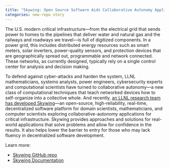 ```yaml
---
title: "Skywing: Open Source Software Aids Collaborative Autonomy Applications"
categories: new-repo story
---
```


The U.S. modern critical infrastructure—from the electrical grid that sends power to homes to the pipelines that deliver water and natural gas and the railways and roadways we travel—is full of digitized components. In a power grid, this includes distributed energy resources such as smart meters, solar inverters, power-quality sensors, and protection devices that are geographically spread out, programmable and network connected. These networks, as currently designed, typically rely on a single control center for analysis and decision making.

To defend against cyber-attacks and harden the system, LLNL mathematicians, systems analysts, power engineers, cybersecurity experts and computational scientists have turned to collaborative autonomy—a new class of computational techniques that teach networked devices how to self-organize into a collective whole. And recently, [an LLNL research team has developed Skywing](https://www.llnl.gov/news/skywing-open-source-software-aids-collaborative-autonomy-applications)—an open-source, high-reliability, real-time, decentralized software platform for domain scientists, mathematicians, and computer scientists exploring collaborative-autonomy applications for critical infrastructure. Skywing provides approaches and solutions for real-world applications that solve problems and allow for confidence in the results. It also helps lower the barrier to entry for those who may lack fluency in decentralized software development.

Learn more:

- [Skywing GitHub repo](https://github.com/LLNL/Skywing)
- [Skywing Documentation](https://github.com/LLNL/Skywing/tree/main/documentation/tutorial)
